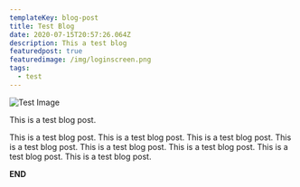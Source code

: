 ```yaml
---
templateKey: blog-post
title: Test Blog
date: 2020-07-15T20:57:26.064Z
description: This a test blog
featuredpost: true
featuredimage: /img/loginscreen.png
tags:
  - test
---
```

![Test Image](/img/loginscreen.png "Test Image")

This is a test blog post.

This is a test blog post. This is a test blog post. This is a test blog post. This is a test blog post. This is a test blog post. This is a test blog post. This is a test blog post. This is a test blog post. 

**END**
